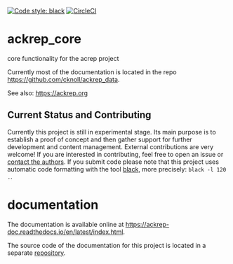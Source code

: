 [![Code style: black](https://img.shields.io/badge/code%20style-black-000000.svg)](https://github.com/psf/black)
[![CircleCI](https://circleci.com/gh/ackrep-org/ackrep_core/tree/main.svg?style=shield)](https://circleci.com/gh/ackrep-org/ackrep_core/tree/main)
# ackrep_core
core functionality for the acrep project


Currently most of the documentation is located in the repo <https://github.com/cknoll/ackrep_data>.

See also: <https://ackrep.org>

## Current Status and Contributing

Currently this project is still in experimental stage. Its main purpose is to establish a proof of concept and then gather support for further development and content management. External contributions are very welcome! If you are interested in contributing, feel free to open an issue or [contact the authors](https://ackrep.org/#team).
If you submit code please note that this project uses automatic code formatting with the tool [black](https://github.com/psf/black), more precisely: `black -l 120 .`.

# documentation
The documentation is available online at <https://ackrep-doc.readthedocs.io/en/latest/index.html>.

The source code of the documentation for this project is located in a separate [repository](https://github.com/ackrep-org/ackrep_doc).
